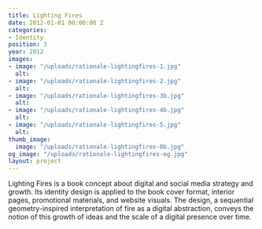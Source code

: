 ```yaml
---
title: Lighting Fires
date: 2012-01-01 00:00:00 Z
categories:
- Identity
position: 3
year: 2012
images:
- image: "/uploads/rationale-lightingfires-1.jpg"
  alt: 
- image: "/uploads/rationale-lightingfires-2.jpg"
  alt: 
- image: "/uploads/rationale-lightingfires-3b.jpg"
  alt: 
- image: "/uploads/rationale-lightingfires-4b.jpg"
  alt: 
- image: "/uploads/rationale-lightingfires-5.jpg"
  alt: 
thumb_image:
  image: "/uploads/rationale-lightingfires-0b.jpg"
og_image: "/uploads/rationale-lightingfires-og.jpg"
layout: project
---
```


Lighting Fires is a book concept about digital and social media strategy and growth. Its identity design is applied to the book cover format, interior pages, promotional materials, and website visuals. The design, a sequential geometry-inspired interpretation of fire as a digital abstraction, conveys the notion of this growth of ideas and the scale of a digital presence over time.